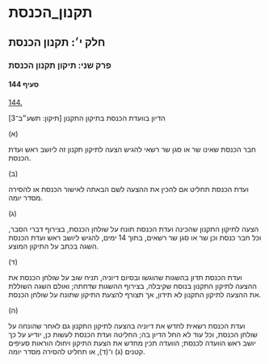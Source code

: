 # תקנון_הכנסת

## חלק י׳: תקנון הכנסת

### פרק שני: תיקון תקנון הכנסת

#### סעיף 144

[144.](https://he.wikisource.org/wiki/%D7%AA%D7%A7%D7%A0%D7%95%D7%9F_%D7%94%D7%9B%D7%A0%D7%A1%D7%AA#%D7%A1%D7%A2%D7%99%D7%A3_144)

הדיון בוועדת הכנסת בתיקון התקנון [תיקון: תשע״ב־3]

(א)

חבר הכנסת שאינו שר או סגן שר רשאי להגיש הצעה לתיקון תקנון זה ליושב ראש ועדת הכנסת.

(ב)

ועדת הכנסת תחליט אם להכין את ההצעה לשם הבאתה לאישור הכנסת או להסירה מסדר יומה.

(ג)

הצעה לתיקון התקנון שהכינה ועדת הכנסת תונח על שולחן הכנסת, בצירוף דברי הסבר, וכל חבר כנסת וכן שר או סגן שר רשאים, בתוך 14 ימים, להגיש ליושב ראש ועדת הכנסת השגה בכתב על התיקון המוצע.

(ד)

ועדת הכנסת תדון בהשגות שהוגשו ובסיום דיוניה, תניח שוב על שולחן הכנסת את ההצעה לתיקון התקנון בנוסח שקיבלה, בצירוף ההשגות שדחתה; ואולם השגה השוללת את ההצעה לתיקון התקנון לא תידון, אך תצורף להצעת התיקון שתונח על שולחן הכנסת.

(ה)

ועדת הכנסת רשאית לחדש את דיוניה בהצעה לתיקון התקנון גם לאחר שהונחה על שולחן הכנסת, וכל עוד לא החל הדיון בה; החליטה ועדת הכנסת לעשות כן, יודיע על כך יושב ראש הוועדה לכנסת; הוועדה תכין מחדש את הצעת התיקון ויחולו הוראות סעיפים קטנים (ג) ו־(ד), או תחליט להסירה מסדר יומה.